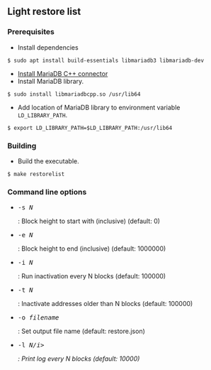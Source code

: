 ## Light restore list

### Prerequisites
* Install dependencies
```
$ sudo apt install build-essentials libmariadb3 libmariadb-dev
```
* [Install MariaDB C++ connector](https://github.com/mariadb-corporation/mariadb-connector-cpp/blob/master/BUILD.md)
* Install MariaDB library.
```
$ sudo install libmariadbcpp.so /usr/lib64
```
* Add location of MariaDB library to environment variable ```LD_LIBRARY_PATH```.
```
$ export LD_LIBRARY_PATH=$LD_LIBRARY_PATH:/usr/lib64
```

### Building
* Build the executable.
```
$ make restorelist
```

### Command line options
* <pre>-s <i>N</i></pre>: Block height to start with (inclusive) (default: 0)
* <pre>-e <i>N</i></pre>: Block height to end (inclusive) (default: 1000000)
* <pre>-i <i>N</i></pre>: Run inactivation every N blocks (default: 100000)
* <pre>-t <i>N</i></pre>: Inactivate addresses older than N blocks (default: 100000)
* <pre>-o <i>filename</i></pre>: Set output file name (default: restore.json)
* <pre>-l <i>N/i></pre>: Print log every N blocks (default: 10000)